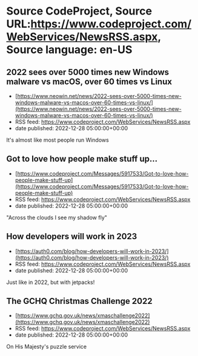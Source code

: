 # Source CodeProject, Source URL:https://www.codeproject.com/WebServices/NewsRSS.aspx, Source language: en-US

## 2022 sees over 5000 times new Windows malware vs macOS, over 60 times vs Linux
 - [https://www.neowin.net/news/2022-sees-over-5000-times-new-windows-malware-vs-macos-over-60-times-vs-linux/](https://www.neowin.net/news/2022-sees-over-5000-times-new-windows-malware-vs-macos-over-60-times-vs-linux/)
 - RSS feed: https://www.codeproject.com/WebServices/NewsRSS.aspx
 - date published: 2022-12-28 05:00:00+00:00

It's almost like most people run Windows

## Got to love how people make stuff up...
 - [https://www.codeproject.com/Messages/5917533/Got-to-love-how-people-make-stuff-up](https://www.codeproject.com/Messages/5917533/Got-to-love-how-people-make-stuff-up)
 - RSS feed: https://www.codeproject.com/WebServices/NewsRSS.aspx
 - date published: 2022-12-28 05:00:00+00:00

"Across the clouds I see my shadow fly"

## How developers will work in 2023
 - [https://auth0.com/blog/how-developers-will-work-in-2023/](https://auth0.com/blog/how-developers-will-work-in-2023/)
 - RSS feed: https://www.codeproject.com/WebServices/NewsRSS.aspx
 - date published: 2022-12-28 05:00:00+00:00

Just like in 2022, but with jetpacks!

## The GCHQ Christmas Challenge 2022
 - [https://www.gchq.gov.uk/news/xmaschallenge2022](https://www.gchq.gov.uk/news/xmaschallenge2022)
 - RSS feed: https://www.codeproject.com/WebServices/NewsRSS.aspx
 - date published: 2022-12-28 05:00:00+00:00

On His Majesty's puzzle service
